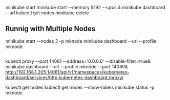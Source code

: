
minikube start
minikube start --memory 8192 --cpus 4
minikube dashboard --url
kubectl get nodes
minikube delete


## Runnig with Multiple Nodes
minikube start --nodes 3 -p mknode
minikube dashboard --url --profile mknode

##
kubectl proxy --port 14081 --address='0.0.0.0' --disable-filter=true&
minikube dashboard --url --profile mknode --port 14080&
    http://192.168.1.205:14081/api/v1/namespaces/kubernetes-dashboard/services/http:kubernetes-dashboard:/proxy/


kubectl get nodes
kubectl get nodes --show-labels
minikube status -p mknode


